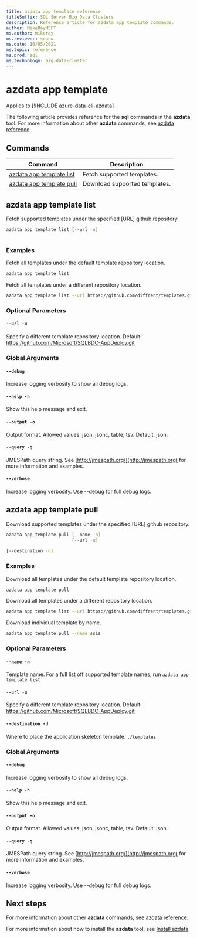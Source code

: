 ```yaml
---
title: azdata app template reference
titleSuffix: SQL Server Big Data Clusters
description: Reference article for azdata app template commands.
author: MikeRayMSFT
ms.author: mikeray
ms.reviewer: seanw
ms.date: 10/05/2021
ms.topic: reference
ms.prod: sql
ms.technology: big-data-cluster
---
```


# azdata app template

Applies to [!INCLUDE [azure-data-cli-azdata](../../includes/azure-data-cli-azdata.md)]

The following article provides reference for the **sql** commands in the **azdata** tool. For more information about other **azdata** commands, see [azdata reference](reference-azdata.md)

## Commands

|Command|Description|
| --- | --- |
[azdata app template list](#azdata-app-template-list) | Fetch supported templates.
[azdata app template pull](#azdata-app-template-pull) | Download supported templates.
## azdata app template list
Fetch supported templates under the specified [URL] github repository.
```bash
azdata app template list [--url -u] 
                         
```
### Examples
Fetch all templates under the default template repository location.
```bash
azdata app template list
```
Fetch all templates under a different repository location.
```bash
azdata app template list --url https://github.com/diffrent/templates.git
```
### Optional Parameters
#### `--url -u`
Specify a different template repository location. Default: https://github.com/Microsoft/SQLBDC-AppDeploy.git
### Global Arguments
#### `--debug`
Increase logging verbosity to show all debug logs.
#### `--help -h`
Show this help message and exit.
#### `--output -o`
Output format.  Allowed values: json, jsonc, table, tsv.  Default: json.
#### `--query -q`
JMESPath query string. See [http://jmespath.org/](http://jmespath.org) for more information and examples.
#### `--verbose`
Increase logging verbosity. Use --debug for full debug logs.
## azdata app template pull
Download supported templates under the specified [URL] github repository.
```bash
azdata app template pull [--name -n] 
                         [--url -u]  
                         
[--destination -d]
```
### Examples
Download all templates under the default template repository location.
```bash
azdata app template pull
```
Download all templates under a different repository location.
```bash
azdata app template list --url https://github.com/diffrent/templates.git
```
Download individual template by name.
```bash
azdata app template pull --name ssis            
```
### Optional Parameters
#### `--name -n`
Template name. For a full list off supported template names, run `azdata app template list`
#### `--url -u`
Specify a different template repository location. Default: https://github.com/Microsoft/SQLBDC-AppDeploy.git
#### `--destination -d`
Where to place the application skeleton template.
`./templates`
### Global Arguments
#### `--debug`
Increase logging verbosity to show all debug logs.
#### `--help -h`
Show this help message and exit.
#### `--output -o`
Output format.  Allowed values: json, jsonc, table, tsv.  Default: json.
#### `--query -q`
JMESPath query string. See [http://jmespath.org/](http://jmespath.org) for more information and examples.
#### `--verbose`
Increase logging verbosity. Use --debug for full debug logs.

## Next steps

For more information about other **azdata** commands, see [azdata reference](reference-azdata.md). 

For more information about how to install the **azdata** tool, see [Install azdata](..\install\deploy-install-azdata.md).